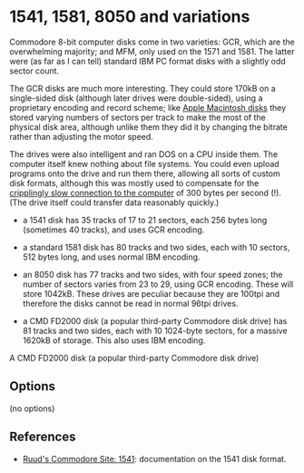 <!-- This file is automatically generated. Do not edit. -->
# 1541, 1581, 8050 and variations

Commodore 8-bit computer disks come in two varieties: GCR, which are the
overwhelming majority; and MFM, only used on the 1571 and 1581. The latter were
(as far as I can tell) standard IBM PC format disks with a slightly odd sector
count.

The GCR disks are much more interesting. They could store 170kB on a
single-sided disk (although later drives were double-sided), using a proprietary
encoding and record scheme; like [Apple Macintosh disks](macintosh.md) they
stored varying numbers of sectors per track to make the most of the physical
disk area, although unlike them they did it by changing the bitrate rather than
adjusting the motor speed.

The drives were also intelligent and ran DOS on a CPU inside them. The
computer itself knew nothing about file systems. You could even upload
programs onto the drive and run them there, allowing all sorts of custom disk
formats, although this was mostly used to compensate for the [cripplingly
slow connection to the
computer](https://ilesj.wordpress.com/2014/05/14/1541-why-so-complicated/) of
300 bytes per second (!). (The drive itself could transfer data reasonably
quickly.)

  - a 1541 disk has 35 tracks of 17 to 21 sectors, each 256 bytes long
	(sometimes 40 tracks), and uses GCR encoding.

  - a standard 1581 disk has 80 tracks and two sides, each with 10 sectors, 512
	bytes long, and uses normal IBM encoding.

  - an 8050 disk has 77 tracks and two sides, with four speed zones; the number
	of sectors varies from 23 to 29, using GCR encoding. These will store
	1042kB. These drives are peculiar because they are 100tpi and therefore the
	disks cannot be read in normal 96tpi drives.

  - a CMD FD2000 disk (a popular third-party Commodore disk drive) has 81
	tracks and two sides, each with 10 1024-byte sectors, for a massive 1620kB
	of storage. This also uses IBM encoding.

A CMD FD2000 disk (a popular third-party Commodore disk drive) 

## Options

(no options)

## References

  - [Ruud's Commodore Site: 1541](http://www.baltissen.org/newhtm/1541c.htm):
    documentation on the 1541 disk format.

